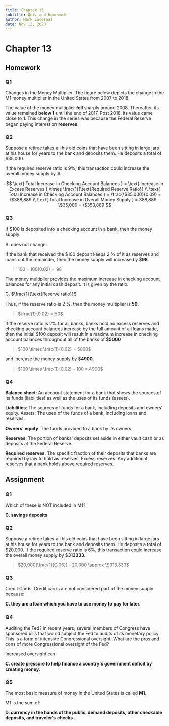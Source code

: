 ```yaml
---
title: Chapter 13
subtitle: Quiz and homework
author: Mark Lucernas
date: Nov 12, 2020
---
```



# Chapter 13

## Homework

### Q1

Changes in the Money Multiplier. The figure below depicts the change in the M1
money multiplier in the United States from 2007 to 2018.

The value of the money multiplier **fell** sharply around 2008. Thereafter, its
value remained **below 1** until the end of 2017. Post 2018, its value came
close to **1**. This change in the series was because the Federal Reserve began
paying interest on **reserves**.

### Q2

Suppose a retiree takes all his old coins that have been sitting in large jars
at his house for years to the bank and deposits them. He deposits a total of
\$35,000.

If the required reserve ratio is 9%, this transaction could increase the
overall money supply by $.

$$
\text{ Total Increase in Checking Account Balances } = \text{ Increase in Excess Reserves } \times \frac{1}{\text{Required Reserve Ratio}} \\
\text{ Total Increase in Checking Account Balances } = \frac{\$35,000}{0.09} = \$388,889 \\
\text{ Total Increase in Overall Money Supply } = 388,889 - \$35,000 = \$353,889
$$

### Q3

If \$100 is deposited into a checking account in a bank, then the money supply:

B. does not change.

If the bank that received the \$100 deposit keeps 2 % of it as reserves and
loans out the remainder, then the money supply will increase by \$**98**.

> $100 - 100(0.02) = 98$

The money multiplier provides the maximum
increase in checking account balances for any initial cash deposit. It is given
by the ratio:

C. $\frac{1}{\text{Reserve ratio}}$

Thus, if the reserve ratio is 2 %, then the money multiplier is **50**.

> $\frac{1}{0.02} = 50$

If the reserve ratio is 2% for all banks, banks hold no excess reserves and
checking account balances increase by the full amount of all loans made, then
the initial \$100 deposit will result in a maximum increase in checking account
balances throughout all of the banks of \$**5000**

> $100 \times \frac{1}{0.02} = 5000$

and increase the money supply by \$**4900**.

> $100 \times \frac{1}{0.02} - 100 = 4900$

### Q4

**Balance sheet**: An account statement for a bank that shows the sources of its
funds (liabilities) as well as the uses of its funds (assets).

**Liabilities**: The sources of funds for a bank, including deposits and owners'
equity.  Assets: The uses of the funds of a bank, including loans and reserves.

**Owners' equity**: The funds provided to a bank by its owners.

**Reserves**: The portion of banks' deposits set aside in either vault cash or
as deposits at the Federal Reserve.

**Required reserves**: The specific fraction of their deposits that banks are
required by law to hold as reserves.  Excess reserves: Any additional reserves
that a bank holds above required reserves.

## Assignment

### Q1

Which of these is NOT included in M1?

**C. savings deposits**

### Q2

Suppose a retiree takes all his old coins that have been sitting in large jars
at his house for years to the bank and deposits them. He deposits a total of
\$20,000.  If the required reserve ratio is 6%, this transaction could increase
the overall money supply by \$**313333**.

> $20,000(\frac{1}{0.06}) - 20,000 \approx \$313,333$

### Q3

Credit Cards. Credit cards are not considered part of the money supply because:

**C. they are a loan which you have to use money to pay for later.**

### Q4

Auditing the Fed? In recent years, several members of Congress have sponsored
bills that would subject the Fed to audits of its monetary policy. This is a
form of intensive Congressional oversight. What are the pros and cons of more
Congressional oversight of the Fed?

Increased oversight can

**C. create pressure to help finance a country's government deficit by creating
money.**

### Q5

The most basic measure of money in the United States is called **M1**.

M1 is the sum of:

**D. currency in the hands of the public, demand deposits, other checkable
deposits, and traveler's checks.**

